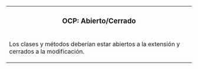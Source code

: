 <table id="card">
    <tr>
        <td align="center">
            <h3>OCP: Abierto/Cerrado</h3>
        </td>
    </tr>
    <tr>
        <td>
            <p>Los clases y métodos deberían estar abiertos a la extensión y cerrados a la modificación.</p>
        </td>
    </tr>
</table>